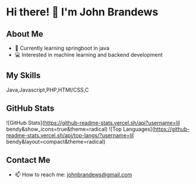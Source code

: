 # Hi there! 👋 I'm John Brandews 

## About Me
- 🌱 Currently learning springboot in java
- 💻 Interested in  machine learning and backend development
  

## My Skills
Java,Javascript,PHP,HTMl/CSS,C

## GitHub Stats
![GitHub Stats](https://github-readme-stats.vercel.sh/api?username=lil bendy&show_icons=true&theme=radical)
![Top Languages](https://github-readme-stats.vercel.sh/api/top-langs/?username=lil bendy&layout=compact&theme=radical)

## Contact Me
- 📫 How to reach me: johnbrandews@gmail.com
